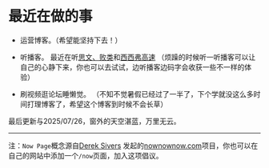 # 最近在做的事
* 运营博客。（希望能坚持下去！）

* 听播客。
  最近在听[思文、败类](https://www.xiaoyuzhoufm.com/podcast/64228877179eec53318a7182)和[西西弗高速](https://www.xiaoyuzhoufm.com/podcast/665c17db078f60650296f455)
（烦躁的时候听一听播客可以让自己的心静下来，你也可以去试试，边听播客边码字会收获一些不一样的体验）

* 刷视频逛论坛睡懒觉。
  （不知不觉暑假已经过了一半了，下个学就没这么多时间打理博客了，希望这个博客到时候不会长草）

最后更新与2025/07/26，窗外的天空湛蓝，万里无云。
***
注：`Now Page`概念源自[Derek Sivers](https://sive.rs)  发起的[nownownow.com](https://nownownow.com/about)项目，你也可以在自己的网站中添加一个`/now`页面，加入这项倡议。